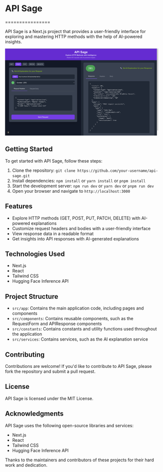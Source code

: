 # API Sage

================

API Sage is a Next.js project that provides a user-friendly interface for exploring and mastering HTTP methods with the help of AI-powered insights.

![API Sage UI](/public/api-sage.png "API Sage UI")

## Getting Started

To get started with API Sage, follow these steps:

1. Clone the repository: `git clone https://github.com/your-username/api-sage.git`
2. Install dependencies: `npm install` or `yarn install` or `pnpm install`
3. Start the development server: `npm run dev` or `yarn dev` or `pnpm run dev`
4. Open your browser and navigate to `http://localhost:3000`

## Features

- Explore HTTP methods (GET, POST, PUT, PATCH, DELETE) with AI-powered explanations
- Customize request headers and bodies with a user-friendly interface
- View response data in a readable format
- Get insights into API responses with AI-generated explanations

## Technologies Used

- Next.js
- React
- Tailwind CSS
- Hugging Face Inference API

## Project Structure

- `src/app`: Contains the main application code, including pages and components
- `src/components`: Contains reusable components, such as the RequestForm and APIResponse components
- `src/constants`: Contains constants and utility functions used throughout the application
- `src/services`: Contains services, such as the AI explanation service

## Contributing

Contributions are welcome! If you'd like to contribute to API Sage, please fork the repository and submit a pull request.

## License

API Sage is licensed under the MIT License.

## Acknowledgments

API Sage uses the following open-source libraries and services:

- Next.js
- React
- Tailwind CSS
- Hugging Face Inference API

Thanks to the maintainers and contributors of these projects for their hard work and dedication.
